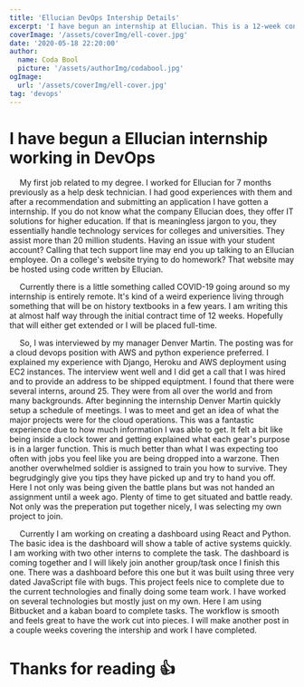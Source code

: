 ```yaml
---
title: 'Ellucian DevOps Intership Details'
excerpt: 'I have begun an internship at Ellucian. This is a 12-week contract which can be extended. This will involve work with AWS, Ansible and Jenkins.'
coverImage: '/assets/coverImg/ell-cover.jpg'
date: '2020-05-18 22:20:00'
author:
  name: Coda Bool
  picture: '/assets/authorImg/codabool.jpg'
ogImage:
  url: '/assets/coverImg/ell-cover.jpg'
tag: 'devops'
---
```


# I have begun a Ellucian internship working in DevOps
&emsp;
My first job related to my degree. 
I worked for Ellucian for 7 months previously as a help desk technician. 
I had good experiences with them and after a recommendation and submitting an application I have gotten a internship. 
If you do not know what the company Ellucian does, they offer IT solutions for higher education. 
If that is meaningless jargon to you, they essentially handle technology services for colleges and universities. 
They assist more than 20 million students. 
Having an issue with your student account? 
Calling that tech support line may end you up talking to an Ellucian employee. 
On a college's website trying to do homework? 
That website may be hosted using code written by Ellucian. 

&emsp;
Currently there is a little something called COVID-19 going around so my internship is entirely remote. 
It's kind of a weird experience living through something that will be on history textbooks in a few years. 
I am writing this at almost half way through the initial contract time of 12 weeks. 
Hopefully that will either get extended or I will be placed full-time. 

&emsp;
So, I was interviewed by my manager Denver Martin. 
The posting was for a cloud devops position with AWS and python experience preferred. 
I explained my experience with Django, Heroku and AWS deployment using EC2 instances. 
The interview went well and I did get a call that I was hired and to provide an address to be shipped equiptment. 
I found that there were several interns, around 25. 
They were from all over the world and from many backgrounds. 
After beginning the internship Denver Martin quickly setup a schedule of meetings. 
I was to meet and get an idea of what the major projects were for the cloud operations. 
This was a fantastic experience due to how much information I was able to get. 
It felt a bit like being inside a clock tower and getting explained what each gear's purpose is in a larger function. 
This is much better than what I was expecting too often with jobs you feel like you are being dropped into a warzone. 
Then another overwhelmed soldier is assigned to train you how to survive. 
They begrudgingly give you tips they have picked up and try to hand you off. 
Here I not only was being given the battle plans but was not handed an assignment until a week ago. 
Plenty of time to get situated and battle ready. 
Not only was the preperation put together nicely, I was selecting my own project to join. 

&emsp;
Currently I am working on creating a dashboard using React and Python. 
The basic idea is the dashboard will show a table of active systems quickly. 
I am working with two other interns to complete the task. 
The dashboard is coming together and I will likely join another group/task once I finish this one. 
There was a dashboard before this one but it was built using three very dated JavaScript file with bugs.
This project feels nice to complete due to the current technologies and finally doing some team work. 
I have worked on several technologies but mostly just on my own. 
Here I am using Bitbucket and a kaban board to complete tasks. 
The workflow is smooth and feels great to have the work cut into pieces. 
I will make another post in a couple weeks covering the intership and work I have completed. 
# Thanks for reading 👍